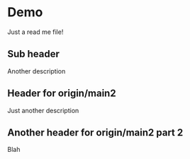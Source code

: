 # Demo

Just a read me file!

## Sub header

Another description

## Header for origin/main2

Just another description

## Another header for origin/main2 part 2

Blah

